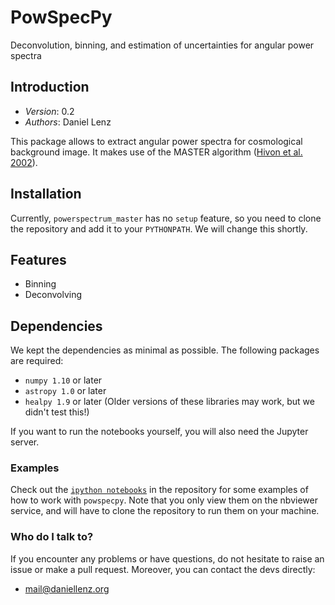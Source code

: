 # PowSpecPy
Deconvolution, binning, and estimation of uncertainties for angular power spectra

## Introduction

- *Version*: 0.2
- *Authors*: Daniel Lenz

This package allows to extract angular power spectra for cosmological background
image. It makes use of the MASTER algorithm
([Hivon et al. 2002](http://adsabs.harvard.edu/abs/2002ApJ...567....2H)).

## Installation ##

Currently, `powerspectrum_master` has no `setup` feature, so you need to clone
the repository and add it to your `PYTHONPATH`. We will change this shortly.

## Features ##

- Binning
- Deconvolving

## Dependencies ##

We kept the dependencies as minimal as possible. The following packages are
required:
* `numpy 1.10` or later
* `astropy 1.0` or later
* `healpy 1.9` or later
(Older versions of these libraries may work, but we didn't test this!)

If you want to run the notebooks yourself, you will also need the Jupyter server.

### Examples ###
Check out the [`ipython notebooks`](http://nbviewer.jupyter.org/github/DanielLenz/powspecpy/blob/master/notebooks/index.ipynb) in the repository for some examples of how to work with `powspecpy`. Note that you only view them on the nbviewer service, and will have to clone the repository to run them on your machine.

### Who do I talk to? ###

If you encounter any problems or have questions, do not hesitate to raise an
issue or make a pull request. Moreover, you can contact the devs directly:

* <mail@daniellenz.org>
